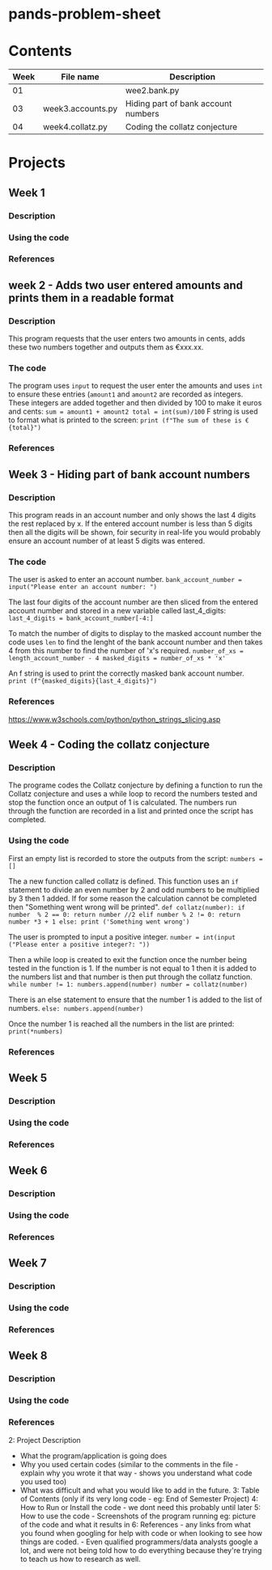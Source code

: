 # pands-problem-sheet

# Contents
|Week|File name|Description|
|--|-------|--------|
|01||wee2.bank.py| Adds to user entered integers and ouputs them in euro and cents|
|03|week3.accounts.py|Hiding part of bank account numbers|
|04|week4.collatz.py|Coding the collatz conjecture|


# Projects
## Week 1
### Description
### Using the code
### References

## week 2 - Adds two user entered amounts and prints them in a readable format
### Description
This program requests that the user enters two amounts in cents, adds these two numbers together and outputs them as €xxx.xx.

### The code
The program uses `input` to request the user enter the amounts and uses `int` to ensure these entries (`amount1` and `amount2` are recorded as integers. These integers are added together and then divided by 100 to make it euros and cents:
`sum = amount1 + amount2
total = int(sum)/100`
F string is used to format what is printed to the screen:
`print (f"The sum of these is €{total}")`

### References

## Week 3 - Hiding part of bank account numbers
### Description
This program reads in an account number and only shows the last 4 digits the rest replaced by x. If the entered account number is less than 5 digits then all the digits will be shown, foir security in real-life you would probably ensure an account number of at least 5 digits was entered.

### The code
The user is asked to enter an account number. 
`bank_account_number = input("Please enter an account number: ")`

The last four digits of the account number are then sliced from the entered account number and stored in a new variable called last_4_digits:
`last_4_digits = bank_account_number[-4:]`

To match the number of digits to display to the masked account number the code uses `len` to find the lenght of the bank account number and then takes 4 from this number to find the number of 'x's required.
`number_of_xs = length_account_number - 4
masked_digits = number_of_xs * 'x'`

An f string is used to print the correctly masked bank account number.
`print (f"{masked_digits}{last_4_digits}")`

### References
https://www.w3schools.com/python/python_strings_slicing.asp 

## Week 4 - Coding the collatz conjecture
### Description
The programe codes the Collatz conjecture by defining a function to run the Collatz conjecture and uses a while loop to record the numbers tested and stop the function once an output of 1 is calculated. The numbers run through the function are recorded in a list and printed once the script has completed.

### Using the code
First an empty list is recorded to store the outputs from the script:
`numbers = []`

The a new function called collatz is defined. This function uses an `if` statement to divide an even number by 2 and odd numbers to be multiplied by 3 then 1 added. If for some reason the calculation cannot be completed then "Something went wrong will be printed".
`def collatz(number):
    if number  % 2 == 0:
        return number //2
    elif number % 2 != 0:
        return number *3 + 1
    else:
        print ('Something went wrong')`
        
The user is prompted to input a positive integer.
`number = int(input ("Please enter a positive integer?: "))`

Then a while loop is created to exit the function once the number being tested in the function is 1. If the number is not equal to 1 then it is added to the numbers list and that number is then put through the collatz function.
`while number != 1:
    numbers.append(number)
    number = collatz(number)`
    
There is an else statement to ensure that the number 1 is added to the list of numbers.
`else:
    numbers.append(number)`

Once the number 1 is reached all the numbers in the list are printed:
`print(*numbers)`

### References

## Week 5
### Description
### Using the code
### References

## Week 6
### Description
### Using the code
### References

## Week 7
### Description
### Using the code
### References

## Week 8
### Description
### Using the code
### References
2: Project Description
- What the program/application is going does
- Why you used certain codes (similar to the comments in the file - explain why you wrote it that way - shows you understand what code you used too)
- What was difficult and what you would like to add in the future.
3: Table of Contents (only if its very long code - eg: End of Semester Project)
4: How to Run or Install the code - we dont need this probably until later
5: How to use the code - Screenshots of the program running eg: picture of the code and what it results in
6: References - any links from what you found when googling for help with code or when looking to see how things are coded. - Even qualified programmers/data analysts google a lot, and were not being told how to do everything because they're trying to teach us how to research as well.

